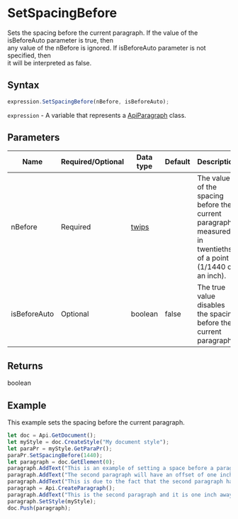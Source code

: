 # SetSpacingBefore

Sets the spacing before the current paragraph. If the value of the isBeforeAuto parameter is true, then \
any value of the nBefore is ignored. If isBeforeAuto parameter is not specified, then \
it will be interpreted as false.

## Syntax

```javascript
expression.SetSpacingBefore(nBefore, isBeforeAuto);
```

`expression` - A variable that represents a [ApiParagraph](../ApiParagraph.md) class.

## Parameters

| **Name** | **Required/Optional** | **Data type** | **Default** | **Description** |
| ------------- | ------------- | ------------- | ------------- | ------------- |
| nBefore | Required | [twips](../../Enumeration/twips.md) |  | The value of the spacing before the current paragraph measured in twentieths of a point (1/1440 of an inch). |
| isBeforeAuto | Optional | boolean | false | The true value disables the spacing before the current paragraph. |

## Returns

boolean

## Example

This example sets the spacing before the current paragraph.

```javascript editor-
let doc = Api.GetDocument();
let myStyle = doc.CreateStyle("My document style");
let paraPr = myStyle.GetParaPr();
paraPr.SetSpacingBefore(1440);
let paragraph = doc.GetElement(0);
paragraph.AddText("This is an example of setting a space before a paragraph. ");
paragraph.AddText("The second paragraph will have an offset of one inch from the top. ");
paragraph.AddText("This is due to the fact that the second paragraph has this offset enabled.");
paragraph = Api.CreateParagraph();
paragraph.AddText("This is the second paragraph and it is one inch away from the first paragraph.");
paragraph.SetStyle(myStyle);
doc.Push(paragraph);
```
